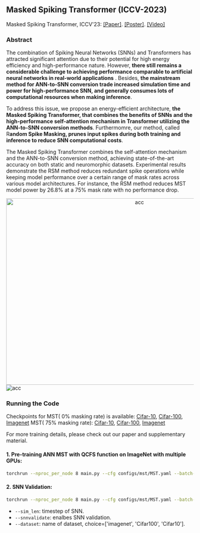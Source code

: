 ## Masked Spiking Transformer (ICCV-2023)

Masked Spiking Transformer, ICCV'23: [[Paper]](https://openaccess.thecvf.com/content/ICCV2023/html/Wang_Masked_Spiking_Transformer_ICCV_2023_paper.html). [[Poster]](https://github.com/bic-L/Masked-Spiking-Transformer/files/12871675/Masked_Spiking_Transforer_Poster.pdf). [[Video]](https://user-images.githubusercontent.com/141820457/274327624-16db42f2-2df1-4127-bbac-f746b5aa9534.mp4)

### Abstract
The combination of Spiking Neural Networks (SNNs) and Transformers has attracted significant attention due to their potential for high energy efficiency and high-performance nature. However, **there still remains a considerable challenge to achieving performance comparable to artificial neural networks in real-world applications** .
Besides, **the mainstream method for ANN-to-SNN conversion trade increased simulation time and power for high-performance SNN, and generally consumes lots of computational resources when making inference**.

To address this issue, we propose an energy-efficient architecture, **the Masked Spiking Transformer, that combines the benefits of SNNs and the high-performance self-attention mechanism in Transformer utilizing the ANN-to-SNN conversion methods**. Furthermomre, our method, called R**andom Spike Masking, prunes input spikes during both training and inference to reduce SNN computational costs**. 

The Masked Spiking Transformer combines the self-attention mechanism and the ANN-to-SNN conversion method, achieving state-of-the-art accuracy on both static and neuromorphic datasets. Experimental results demonstrate the RSM method reduces redundant spike operations while keeping model performance over a certain range of mask rates across various model architectures. For instance, the RSM method reduces MST model power by 26.8% at a 75% mask rate with no performance drop. 

<div align="center"> <img src="https://github.com/bic-L/Masked-Spiking-Transformer/blob/master/figures/acc.jpg" width="700" height="500"  alt="acc"/> </div>
<img src="https://github.com/bic-L/Masked-Spiking-Transformer/blob/master/figures/main.jpg"  alt="acc"/><br/>

### Running the Code

Checkpoints for MST( 0% masking rate) is available: [Cifar-10](https://github.com/bic-L/Masked-Spiking-Transformer/releases/download/checkpoint/Cifar10_checkpoint.pth), [Cifar-100](https://github.com/bic-L/Masked-Spiking-Transformer/releases/download/checkpoint/Cifar100_checkpoint.pth), [Imagenet](https://github.com/bic-L/Masked-Spiking-Transformer/releases/download/checkpoint/imagenet_checkpoint.pth)
MST( 75% masking rate): [Cifar-10](https://github.com/bic-L/Masked-Spiking-Transformer/releases/download/checkpoint_with_mask/cifar10_75._masking_ratio_checkpoint.pth), [Cifar-100](https://github.com/bic-L/Masked-Spiking-Transformer/releases/download/checkpoint_with_mask/Cifar100_75._masking_ratio_checkpoint.pth), [Imagenet](https://github.com/bic-L/Masked-Spiking-Transformer/releases/download/checkpoint_with_mask/imagenet_75._masking_ratio_checkpoint.pth)

For more training details, please check out our paper and supplementary material.

#### 1. Pre-training ANN MST with QCFS function on ImageNet with multiple GPUs:
```bash
torchrun --nproc_per_node 8 main.py --cfg configs/mst/MST.yaml --batch-size 128
```

#### 2. SNN Validation:
```bash
torchrun --nproc_per_node 8 main.py --cfg configs/mst/MST.yaml --batch-size 128 --snnvalidate True --sim_len 128 --pretrained /path/to/weight/ --dataset imagenet
```
- `--sim_len`: timestep of SNN.
- `--snnvalidate`: enalbes SNN validation.
- `--dataset`: name of dataset, choice=['imagenet', 'Cifar100', 'Cifar10'].

